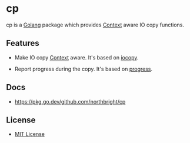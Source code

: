 # cp

cp is a [Golang](https://golang.org) package which provides [Context](https://pkg.go.dev/context#Context) aware IO copy functions.

## Features
* Make IO copy [Context](https://pkg.go.dev/context#Context) aware.
  It's based on [iocopy](https://github.com/northbright/iocopy/).

* Report progress during the copy.
  It's based on [progress](https://github.com/northbright/iocopy/tree/master/progress).

## Docs
* <https://pkg.go.dev/github.com/northbright/cp>

## License
* [MIT License](LICENSE)
